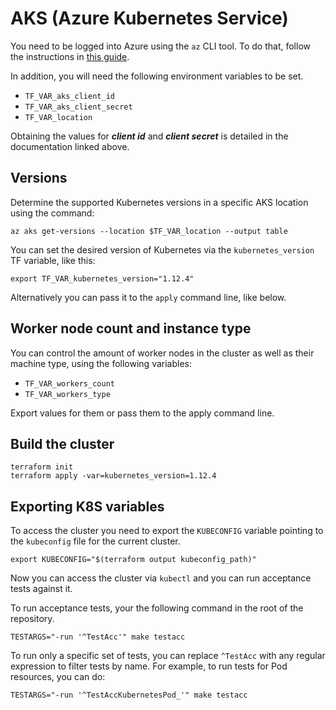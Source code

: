 # AKS (Azure Kubernetes Service)

You need to be logged into Azure using the `az` CLI tool.
To do that, follow the instructions in [this guide](https://www.terraform.io/docs/providers/azurerm/auth/service_principal_client_secret.html).

In addition, you will need the following environment variables to be set.

 - `TF_VAR_aks_client_id`
 - `TF_VAR_aks_client_secret`
 - `TF_VAR_location`

Obtaining the values for ***client id*** and ***client secret*** is detailed in the documentation linked above.

## Versions

Determine the supported Kubernetes versions in a specific AKS location using the command:
```
az aks get-versions --location $TF_VAR_location --output table
```

You can set the desired version of Kubernetes via the `kubernetes_version` TF variable, like this:
```
export TF_VAR_kubernetes_version="1.12.4"
```

Alternatively you can pass it to the `apply` command line, like below.

## Worker node count and instance type

You can control the amount of worker nodes in the cluster as well as their machine type, using the following variables:

 - `TF_VAR_workers_count`
 - `TF_VAR_workers_type`

Export values for them or pass them to the apply command line.

## Build the cluster

```
terraform init
terraform apply -var=kubernetes_version=1.12.4
```

## Exporting K8S variables
To access the cluster you need to export the `KUBECONFIG` variable pointing to the `kubeconfig` file for the current cluster.
```
export KUBECONFIG="$(terraform output kubeconfig_path)"
```

Now you can access the cluster via `kubectl` and you can run acceptance tests against it.

To run acceptance tests, your the following command in the root of the repository.
```
TESTARGS="-run '^TestAcc'" make testacc
```

To run only a specific set of tests, you can replace `^TestAcc` with any regular expression to filter tests by name.
For example, to run tests for Pod resources, you can do:
```
TESTARGS="-run '^TestAccKubernetesPod_'" make testacc
```
